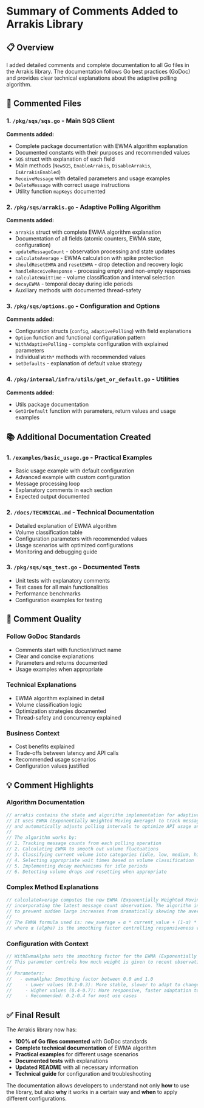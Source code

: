 # Summary of Comments Added to Arrakis Library

## 📋 Overview

I added detailed comments and complete documentation to all Go files in the Arrakis library. The documentation follows Go best practices (GoDoc) and provides clear technical explanations about the adaptive polling algorithm.

## 📁 Commented Files

### 1. `/pkg/sqs/sqs.go` - Main SQS Client
**Comments added:**
- Complete package documentation with EWMA algorithm explanation
- Documented constants with their purposes and recommended values
- `SQS` struct with explanation of each field
- Main methods (`NewSQS`, `EnableArrakis`, `DisableArrakis`, `IsArrakisEnabled`)
- `ReceiveMessage` with detailed parameters and usage examples
- `DeleteMessage` with correct usage instructions
- Utility function `mapKeys` documented

### 2. `/pkg/sqs/arrakis.go` - Adaptive Polling Algorithm
**Comments added:**
- `arrakis` struct with complete EWMA algorithm explanation
- Documentation of all fields (atomic counters, EWMA state, configuration)
- `updateMessageCount` - observation processing and state updates
- `calculateAverage` - EWMA calculation with spike protection
- `shouldResetEWMA` and `resetEWMA` - drop detection and recovery logic
- `handleReceiveResponse` - processing empty and non-empty responses
- `calculateWaitTime` - volume classification and interval selection
- `decayEWMA` - temporal decay during idle periods
- Auxiliary methods with documented thread-safety

### 3. `/pkg/sqs/options.go` - Configuration and Options
**Comments added:**
- Configuration structs (`config`, `adaptivePolling`) with field explanations
- `Option` function and functional configuration pattern
- `WithAdaptivePolling` - complete configuration with explained parameters
- Individual `With*` methods with recommended values
- `setDefaults` - explanation of default value strategy

### 4. `/pkg/internal/infra/utils/get_or_default.go` - Utilities
**Comments added:**
- Utils package documentation
- `GetOrDefault` function with parameters, return values and usage examples

## 📚 Additional Documentation Created

### 1. `/examples/basic_usage.go` - Practical Examples
- Basic usage example with default configuration
- Advanced example with custom configuration
- Message processing loop
- Explanatory comments in each section
- Expected output documented

### 2. `/docs/TECHNICAL.md` - Technical Documentation
- Detailed explanation of EWMA algorithm
- Volume classification table
- Configuration parameters with recommended values
- Usage scenarios with optimized configurations
- Monitoring and debugging guide

### 3. `/pkg/sqs/sqs_test.go` - Documented Tests
- Unit tests with explanatory comments
- Test cases for all main functionalities
- Performance benchmarks
- Configuration examples for testing

## 🎯 Comment Quality

### Follow GoDoc Standards
- Comments start with function/struct name
- Clear and concise explanations
- Parameters and returns documented
- Usage examples when appropriate

### Technical Explanations
- EWMA algorithm explained in detail
- Volume classification logic
- Optimization strategies documented
- Thread-safety and concurrency explained

### Business Context
- Cost benefits explained
- Trade-offs between latency and API calls
- Recommended usage scenarios
- Configuration values justified

## 💡 Comment Highlights

### Algorithm Documentation
```go
// arrakis contains the state and algorithm implementation for adaptive SQS polling.
// It uses EWMA (Exponentially Weighted Moving Average) to track message volume patterns
// and automatically adjusts polling intervals to optimize API usage and responsiveness.
//
// The algorithm works by:
// 1. Tracking message counts from each polling operation
// 2. Calculating EWMA to smooth out volume fluctuations
// 3. Classifying current volume into categories (idle, low, medium, high, very high)
// 4. Selecting appropriate wait times based on volume classification
// 5. Implementing decay mechanisms for idle periods
// 6. Detecting volume drops and resetting when appropriate
```

### Complex Method Explanations
```go
// calculateAverage computes the new EWMA (Exponentially Weighted Moving Average) value
// incorporating the latest message count observation. The algorithm includes spike protection
// to prevent sudden large increases from dramatically skewing the average.
//
// The EWMA formula used is: new_average = α * current_value + (1-α) * old_average
// where α (alpha) is the smoothing factor controlling responsiveness vs stability.
```

### Configuration with Context
```go
// WithEwmaAlpha sets the smoothing factor for the EWMA (Exponentially Weighted Moving Average) calculation.
// This parameter controls how much weight is given to recent observations versus historical data.
//
// Parameters:
//   - ewmaAlpha: Smoothing factor between 0.0 and 1.0
//     - Lower values (0.1-0.3): More stable, slower to adapt to changes
//     - Higher values (0.4-0.7): More responsive, faster adaptation to changes
//     - Recommended: 0.2-0.4 for most use cases
```

## ✅ Final Result

The Arrakis library now has:
- **100% of Go files commented** with GoDoc standards
- **Complete technical documentation** of EWMA algorithm
- **Practical examples** for different usage scenarios
- **Documented tests** with explanations
- **Updated README** with all necessary information
- **Technical guide** for configuration and troubleshooting

The documentation allows developers to understand not only **how** to use the library, but also **why** it works in a certain way and **when** to apply different configurations.